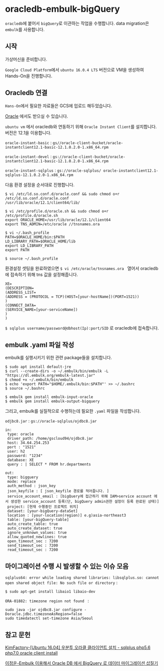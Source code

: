 # oracledb-embulk-bigQuery

`oracledb`에 붙어서 `bigQuery`로 이관하는 작업을 수행합니다. data migration은 `embulk`를 사용합니다.

## 시작

가상머신을 준비합니다.

`Google Cloud Platform`에서 `ubuntu 16.0.4 LTS` 버전으로 VM을 생성하여 Hands-On을 진행합니다.

## Oracledb 연결

`Hans-On`에서 필요한 자료들은 GCS에 업로드 해두었습니다.

[Oracle](http://www.oracle.com/technetwork/indexes/downloads/index.html#database) 에서도 받으실 수 있습니다.

`ubuntu vm` 에서 oracledb와 연동하기 위해 `Oracle Instant Client`를 설치합니다. 버전은 12.1을 이용합니다.

`oracle-instant-basic` : `gs//oracle-client-bucket/oracle-instantclient12.1-basic-12.1.0.2.0-1.x86_64.rpm`

`oracle-instant-devel` : `gs://oracle-client-bucket/oracle-instantclient12.1-basic-12.1.0.2.0-1.x86_64.rpm`

`oracle-instant-sqlplus` : `gs://oracle-sqlplus/ oracle-instantclient12.1-sqlplus-12.1.0.2.0-1.x86_64.rpm`

다음 환경 설정을 순서대로 진행합니다.

```
$ vi /etc/ld.so.conf.d/oracle.conf && sudo chmod o+r /etc/ld.so.conf.d/oracle.conf
/usr/lib/oracle/12.1/client64/lib/
```

```
$ vi /etc/profile.d/oracle.sh && sudo chmod o+r /etc/profile.d/oracle.sh
export ORACLE_HOME=/usr/lib/oracle/12.1/client64
export TNS_ADMIN=/etc/oracle //tnsnames.ora
```

```
$ vi ~/.bash_profile
PATH=$ORACLE_HOME/bin:$PATH
LD_LIBRARY_PATH=$ORACLE_HOME/lib
export LD_LIBRARY_PATH
export PATH

$ source ~/.bash_profile
```

환경설정 셋팅을 완료하였으면 `$ vi /etc/oracle/tnsnames.ora ` 열어서 oracledb에 접속하기 위해 tns 값을 설정해줍니다.

```
XE=
(DESCRIPTION=
(ADDRESS_LIST=
(ADDRESS = (PROTOCOL = TCP)(HOST=[your-hostName])(PORT=1521))
)
(CONNECT_DATA=
(SERVICE_NAME=[your-serviceName])
)
)
```

`$ sqlplus username/password@dbhost(Ip):port/SID` 로 oracledb에 접속합니다.

## embulk .yaml 파일 작성

embulk를 실행시키기 위한 관련 package들을 설치합니다.

```
$ sudo apt install default-jre
$ curl --create-dirs -o ~/.embulk/bin/embulk -L "https://dl.embulk.org/embulk-latest.jar"
$ chmod +x ~/.embulk/bin/embulk
$ echo 'export PATH="$HOME/.embulk/bin:$PATH"' >> ~/.bashrc
$ source ~/.bashrc

$ embulk gem install embulk-input-oracle
$ embulk gem install embulk-output-bigquery
```

그리고, embulk를 실질적으로 수행하는데 필요한 `.yaml` 파일을 작성합니다.

`odjbc8.jar` : `gs://oracle-sqlplus/ojdbc8.jar`

```
in:
 type: oracle
 driver_path: /home/gscloud94/ojdbc8.jar
 host: 34.64.254.253
 port : "1521"
 user: h2
 password: "1234"
 database: XE
 query : | SELECT * FROM hr.departments

out:
 type: bigquery
 mode: replace
 auth_method : json_key
 json_keyfile : [ json_keyfile 경로를 적어줍니다. ]
 service_account_email : [bigQuery에 접근하기 위해 IAM>service account 에서 생성한 service_account 등록(단, bigQuery admin권한 설정이 등록 완료된 상태)]
 project: [현재 수행중인 프로젝트 위치]
 dataset: [your-bigQuery-dataSet]
 location : [your-location(region)] e.g)asia-northeast3
 table: [your-bigQuery-table]
 auto_create_table: true
 auto_create_dataset: true
 ignore_unknown_values: true
 allow_quoted_newlines: true
 open_timeout_sec : 7200
 send_timeout_sec : 7200
 read_timeout_sec : 7200
```

## 마이그레이션 수행 시 발생할 수 있는 이슈 모음

`sqlplus64: error while loading shared libraries: libsqlplus.so: cannot open shared object file: No such file or directory` :

```
$ sudo apt-get install libaio1 libaio-dev
```

`ORA-01882: timezone region not found ` :

```
sudo java -jar ojdbc8.jar configure -Doracle.jdbc.timezoneAsRegion=false
sudo timedatectl set-timezone Asia/Seoul
```

## 참고 문헌

[KimFactory-[Ubuntu 16.04] 우분투 오라클 클라이언트 설치 - sqlplus php5.6 php7.0 oracle client install](https://blog.kimsfactory.com/entry/Ubuntu-1604-%EC%9A%B0%EB%B6%84%ED%88%AC-%EC%98%A4%EB%9D%BC%ED%81%B4-%ED%81%B4%EB%9D%BC%EC%9D%B4%EC%96%B8%ED%8A%B8-%EC%84%A4%EC%B9%98-sqlplus-php56-php70-oracle-client-install)

[이정운-Embulk 이용해서 Oracle DB 에서 BigQuery 로 데이터 마이그레이션 삽질기](https://medium.com/@jwlee98/embulk-%EC%9D%B4%EC%9A%A9%ED%95%B4%EC%84%9C-oracle-db-%EC%97%90%EC%84%9C-bigquery-%EB%A1%9C-%EB%8D%B0%EC%9D%B4%ED%84%B0-%EB%A7%88%EC%9D%B4%EA%B7%B8%EB%A0%88%EC%9D%B4%EC%85%98-%EC%82%BD%EC%A7%88%EA%B8%B0-141dc1d62b73)
